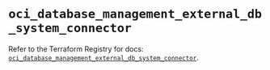 # `oci_database_management_external_db_system_connector`

Refer to the Terraform Registry for docs: [`oci_database_management_external_db_system_connector`](https://registry.terraform.io/providers/oracle/oci/7.19.0/docs/resources/database_management_external_db_system_connector).
